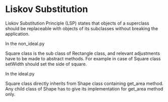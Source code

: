 # Liskov Substitution

Liskov Substitution Principle (LSP) states that objects of a superclass should be replaceable with objects of its subclasses without breaking the application.

In the non_ideal.py <br/>

Square class is the sub class of Rectangle class, and relevant adjustments have to be made to abstract methods. For example in case of Square class setWidth should set the side of square.

In the ideal.py <br/>

Square class directly inherits from Shape class containing get_area method.
Any child class of Shape has to give its implementation for get_area method only.
